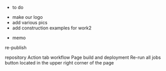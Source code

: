 * to do
 - make our logo
 - add various pics
 - add construction examples for work2


* memo

re-publish

repository
Action tab
workflow
Page build and deployment
Re-run all jobs button located in the upper right corner of the page